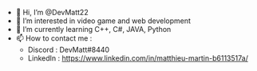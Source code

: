 - 👋 Hi, I’m @DevMatt22
- 👀 I’m interested in video game and web development
- 🌱 I’m currently learning C++, C#, JAVA, Python
- 📫 How to contact me : 
  - Discord : DevMatt#8440
  - LinkedIn : https://www.linkedin.com/in/matthieu-martin-b6113517a/ 

<!---
DevMatt22/DevMatt22 is a ✨ special ✨ repository because its `README.md` (this file) appears on your GitHub profile.
You can click the Preview link to take a look at your changes.
--->
